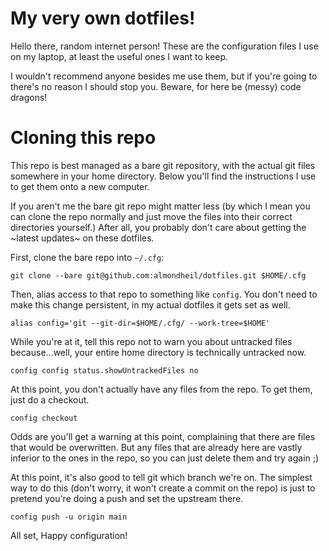 # My very own dotfiles!

Hello there, random internet person! These are the configuration files I use on
my laptop, at least the useful ones I want to keep.

I wouldn't recommend anyone besides me use them, but if you're going to there's
no reason I should stop you. Beware, for here be (messy) code dragons! 

# Cloning this repo

This repo is best managed as a bare git repository, with the actual git files
somewhere in your home directory. Below you'll find the instructions I use to
get them onto a new computer. 

If you aren't me the bare git repo might matter less (by which I mean you can
clone the repo normally and just move the files into their correct directories
yourself.) After all, you probably don't care about getting the ~latest updates~
on these dotfiles.

First, clone the bare repo into `~/.cfg`:

```
git clone --bare git@github.com:almondheil/dotfiles.git $HOME/.cfg
```

Then, alias access to that repo to something like `config`. You don't need to
make this change persistent, in my actual dotfiles it gets set as well.

```
alias config='git --git-dir=$HOME/.cfg/ --work-tree=$HOME'
```

While you're at it, tell this repo not to warn you about untracked files
because...well, your entire home directory is technically untracked now.

```
config config status.showUntrackedFiles no
```

At this point, you don't actually have any files from the repo. To get them,
just do a checkout.

```
config checkout
```

Odds are you'll get a warning at this point, complaining that there are files
that would be overwritten. But any files that are already here are vastly
inferior to the ones in the repo, so you can just delete them and try again ;)

At this point, it's also good to tell git which branch we're on. The simplest
way to do this (don't worry, it won't create a commit on the repo) is just to
pretend you're doing a push and set the upstream there.

```
config push -u origin main
```

All set, Happy configuration!
